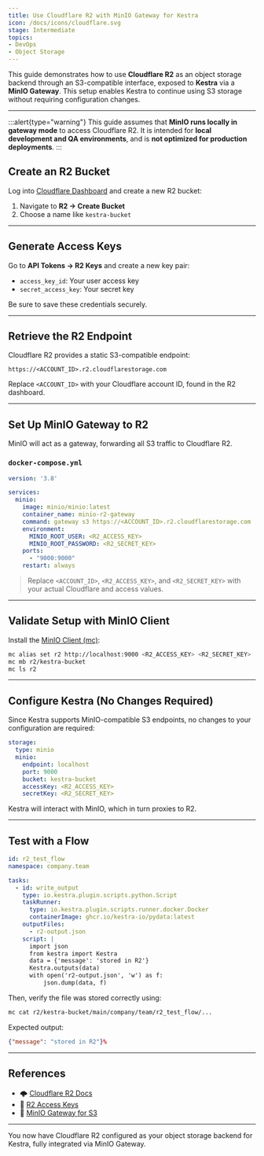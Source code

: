 ```yaml
---
title: Use Cloudflare R2 with MinIO Gateway for Kestra
icon: /docs/icons/cloudflare.svg
stage: Intermediate
topics:
- DevOps
- Object Storage
---
```


This guide demonstrates how to use **Cloudflare R2** as an object storage backend through an S3-compatible interface, exposed to **Kestra** via a **MinIO Gateway**.
This setup enables Kestra to continue using S3 storage without requiring configuration changes.

---

:::alert{type="warning"}
This guide assumes that **MinIO runs locally in gateway mode** to access Cloudflare R2. It is intended for **local development and QA environments**, and is **not optimized for production deployments**.
:::

## Create an R2 Bucket

Log into [Cloudflare Dashboard](https://dash.cloudflare.com/) and create a new R2 bucket:

1. Navigate to **R2 → Create Bucket**
2. Choose a name like `kestra-bucket`

---

## Generate Access Keys

Go to **API Tokens → R2 Keys** and create a new key pair:

- `access_key_id`: Your user access key
- `secret_access_key`: Your secret key

Be sure to save these credentials securely.

---

## Retrieve the R2 Endpoint

Cloudflare R2 provides a static S3-compatible endpoint:

```
https://<ACCOUNT_ID>.r2.cloudflarestorage.com
```

Replace `<ACCOUNT_ID>` with your Cloudflare account ID, found in the R2 dashboard.

---

## Set Up MinIO Gateway to R2

MinIO will act as a gateway, forwarding all S3 traffic to Cloudflare R2.

### `docker-compose.yml`

```yaml
version: '3.8'

services:
  minio:
    image: minio/minio:latest
    container_name: minio-r2-gateway
    command: gateway s3 https://<ACCOUNT_ID>.r2.cloudflarestorage.com
    environment:
      MINIO_ROOT_USER: <R2_ACCESS_KEY>
      MINIO_ROOT_PASSWORD: <R2_SECRET_KEY>
    ports:
      - "9000:9000"
    restart: always
```

> Replace `<ACCOUNT_ID>`, `<R2_ACCESS_KEY>`, and `<R2_SECRET_KEY>` with your actual Cloudflare and access values.

---

## Validate Setup with MinIO Client

Install the [MinIO Client (mc)](https://min.io/docs/minio/linux/reference/minio-mc.html):

```sh
mc alias set r2 http://localhost:9000 <R2_ACCESS_KEY> <R2_SECRET_KEY>
mc mb r2/kestra-bucket
mc ls r2
```

---

## Configure Kestra (No Changes Required)

Since Kestra supports MinIO-compatible S3 endpoints, no changes to your configuration are required:

```yaml
storage:
  type: minio
  minio:
    endpoint: localhost
    port: 9000
    bucket: kestra-bucket
    accessKey: <R2_ACCESS_KEY>
    secretKey: <R2_SECRET_KEY>
```

Kestra will interact with MinIO, which in turn proxies to R2.

---

## Test with a Flow

```yaml
id: r2_test_flow
namespace: company.team

tasks:
  - id: write_output
    type: io.kestra.plugin.scripts.python.Script
    taskRunner:
      type: io.kestra.plugin.scripts.runner.docker.Docker
      containerImage: ghcr.io/kestra-io/pydata:latest
    outputFiles:
      - r2-output.json
    script: |
      import json
      from kestra import Kestra
      data = {'message': 'stored in R2'}
      Kestra.outputs(data)
      with open('r2-output.json', 'w') as f:
          json.dump(data, f)
```

Then, verify the file was stored correctly using:

```sh
mc cat r2/kestra-bucket/main/company/team/r2_test_flow/...
```

Expected output:

```json
{"message": "stored in R2"}%
```

---

## References

- 🌩️ [Cloudflare R2 Docs](https://developers.cloudflare.com/r2/)
- 🔐 [R2 Access Keys](https://developers.cloudflare.com/api/)
- 🧰 [MinIO Gateway for S3](https://min.io/docs/minio/linux/gateway/s3.html)

---

You now have Cloudflare R2 configured as your object storage backend for Kestra, fully integrated via MinIO Gateway.
